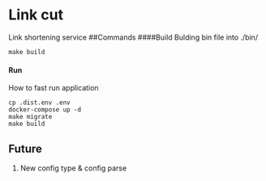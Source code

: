 # Link cut
Link shortening service
##Commands
####Build
Bulding bin file into ./bin/
```shell
make build
```
#### Run
How to fast run application
```shell
cp .dist.env .env
docker-compose up -d
make migrate
make build
```
## Future
1. New config type & config parse
